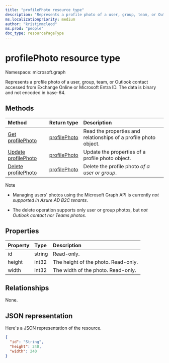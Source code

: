 ```yaml
---
title: "profilePhoto resource type"
description: "Represents a profile photo of a user, group, team, or Outlook contact accessed from Exchange Online or Microsoft Entra ID."
ms.localizationpriority: medium
author: "kristinmcleod"
ms.prod: "people"
doc_type: resourcePageType
---
```


# profilePhoto resource type

Namespace: microsoft.graph

Represents a profile photo of a user, group, team, or Outlook contact accessed from Exchange Online or Microsoft Entra ID. The data is binary and not encoded in base-64.

## Methods

|Method|Return type|Description|
|:---|:---|:---|
|[Get profilePhoto](../api/profilephoto-get.md)|[profilePhoto](../resources/profilephoto.md)|Read the properties and relationships of a profile photo object.|
|[Update profilePhoto](../api/profilephoto-update.md)|[profilePhoto](../resources/profilephoto.md)|Update the properties of a profile photo object.|
|[Delete profilePhoto](../api/profilephoto-delete.md)|[profilePhoto](../resources/profilephoto.md)|Delete the profile photo _of a user or group_.|

> [!NOTE]
> - Managing users' photos using the Microsoft Graph API is currently _not supported in Azure AD B2C tenants_.
> 
> - The delete operation supports only user or group photos, but _not Outlook contact nor Teams photos_.

## Properties
| Property	   | Type	|Description|
|:---------------|:--------|:----------|
|id|string|Read-only.|
|height|int32|The height of the photo. Read-only.|
|width|int32|The width of the photo. Read-only.|

## Relationships
None.


## JSON representation

Here's a JSON representation of the resource.

<!--{
  "blockType": "resource",
  "baseType": "microsoft.graph.entity",
  "optionalProperties": [],
  "isMediaEntity": true,
  "keyProperty": "id",
  "@odata.type": "microsoft.graph.profilePhoto"
}-->

```json
{
  "id": "String",
  "height": 240,
  "width": 240
}
```
<!-- uuid: 8fcb5dbc-d5aa-4681-8e31-b001d5168d79
2015-10-25 14:57:30 UTC -->
<!-- {
  "type": "#page.annotation",
  "description": "profilePhoto resource",
  "keywords": "",
  "section": "documentation",
  "tocPath": ""
}-->
